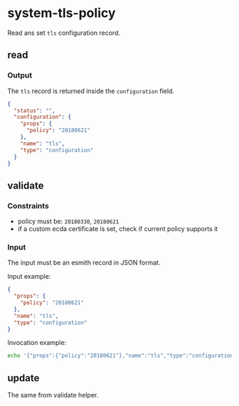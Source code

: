 # system-tls-policy

Read ans set `tls` configuration record.

## read

### Output

The `tls` record is returned inside the `configuration` field.

```json
{
  "status": "",
  "configuration": {
    "props": {
      "policy": "20180621"
    },
    "name": "tls",
    "type": "configuration"
  }
}
```
## validate

### Constraints

- policy must be: `20180330`, `20180621`
- if a custom ecda certificate is set, check if current policy supports it

### Input

The input must be an esmith record in JSON format.

Input example:
```json
{
  "props": {
    "policy": "20180621"
  },
  "name": "tls",
  "type": "configuration"
}
```

Invocation example:
```bash
echo '{"props":{"policy":"20180621"},"name":"tls","type":"configuration"}' | ./validate
```

## update

The same from validate helper.
